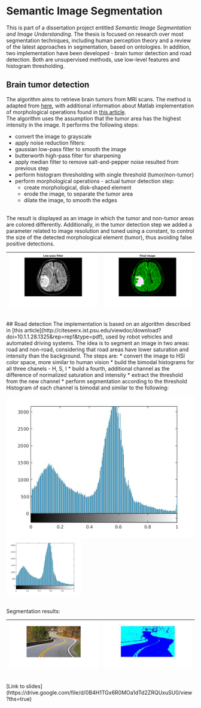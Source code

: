 # Semantic Image Segmentation
This is part of a dissertation project entitled <i>Semantic Image Segmentation and Image Understanding</i>. The thesis is focused on research over most segmentation techniques, including human perception theory and a review of the latest approaches in segmentation, based on ontologies. In addition, two implementation have been developed - brain tumor detection and road detection. Both are unsupervised methods, use low-level features and histogram thresholding.
<br />
## Brain tumor detection
The algorithm aims to retrieve brain tumors from MRI scans. The method is adapted from [here](http://ijecscse.org/papers/apr2012/Brain-Tumour-Extraction-from-MRI-Images-Using-MATLAB.pdf), with additional information about Matlab implementation of morphological operations found in [this article](http://www.mecs-press.net/ijigsp/ijigsp-v4-n10/IJIGSP-V4-N10-5.pdf). 
<br />
The algorithm uses the assumption that the tumor area has the highest intensity in the image. It performs the following steps:
* convert the image to grayscale
* apply noise reduction filters:
 * gaussian low-pass filter to smooth the image
 * butterworth high-pass filter for sharpening
* apply median filter to remove salt-and-pepper noise resulted from previous step
* perform histogram thresholding with single threshold (tumor/non-tumor)
* perform morphological operations - actual tumor detection step:
  * create morphological, disk-shaped element
  * erode the image, to separate the tumor area
  * dilate the image, to smooth the edges

<br />
The result is displayed as an image in which the tumor and non-tumor areas are colored differently. Additionally, in the tumor detection step we added a parameter related to image resolution and tuned using a constant, to control the size of the detected morphological element (tumor), thus avoiding false positive detections.
<br />

| ![initial](/results/im7.png)   | ![final](/results/im8.png)    |
| ------------------------------ | ----------------------------- |



<br />
## Road detection
The implementation is based on an algorithm described in [this article](http://citeseerx.ist.psu.edu/viewdoc/download?doi=10.1.1.28.1325&rep=rep1&type=pdf), used by robot vehicles and automated driving systems. The idea is to segment an image in two areas: road and non-road, considering that road areas have lower saturation and intensity than the background. The steps are:
* convert the image to HSI color space, more similar to human vision
* build the bimodal histograms for all three chanels - H, S, I
* build a fourth, additional channel as the difference of normalized saturation and intensity
* extract the threshold from the new channel
* perform segmentation according to the threshold
<br />
Histogram of each channel is bimodal and similar to the following:<br/>

![bimodal hist](/results/hist.jpg)
<img src="https://github.com/diana24/imseg/blob/master/results/hist.jpg" width="200">

<br />
Segmentation results: <br/>


| ![initial](/results/im5.jpg)   | ![final](/results/im6.jpg)    |
| ------------------------------ | ----------------------------- |

<br />
[Link to slides](https://drive.google.com/file/d/0B4H1TGx6R0MOa1dTd2ZRQUxuSU0/view?ths=true)
